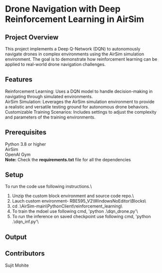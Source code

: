 # Drone Navigation with Deep Reinforcement Learning in AirSim

## Project Overview

This project implements a Deep Q-Network (DQN) to autonomously navigate drones in complex environments using the AirSim simulation environment. The goal is to demonstrate how reinforcement learning can be applied to real-world drone navigation challenges.

## Features

Reinforcement Learning: Uses a DQN model to handle decision-making in navigating through simulated environments.\
AirSim Simulation: Leverages the AirSim simulation environment to provide a realistic and versatile testing ground for autonomous drone behaviors.\
Customizable Training Scenarios: Includes settings to adjust the complexity and parameters of the training environments.


## Prerequisites
Python 3.8 or higher\
AirSim\
OpenAI Gym\
**Note:** Check the **requirements.txt** file for all the dependencies

## Setup
To run the code use following instructions.\
1. Unzip the custom block environment and source code repo.\
2. Lauch custom environment- RBE595_V2\WindowsNoEditor\Blocks\
3. cd .\AirSim-main\PythonClient\reinforcement_learning\
4. To train the mdoel use following cmd,  'python .\dqn_drone.py'\
5. To run the inference on saved checkpoint use following cmd, 'python .\dqn_inf.py'\


## Output



## Contributors
Sujit Mohite

